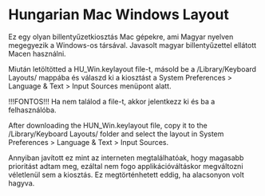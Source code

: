 # Hungarian Mac Windows Layout
Ez egy olyan billentyűzetkiosztás Mac gépekre, ami Magyar nyelven megegyezik a Windows-os társával.
Javasolt magyar billentyűzettel ellátott Macen használni.

Miután letöltötted a HU_Win.keylayout file-t, másold be a /Library/Keyboard Layouts/ mappába és válaszd ki a kiosztást a System Preferences > Language & Text > Input Sources menüpont alatt.

!!!FONTOS!!! Ha nem találod a file-t, akkor jelentkezz ki és ba a felhasználóba.

After downloading the HUN_Win.keylayout file, copy it to the /Library/Keyboard Layouts/ folder and select the layout in System Preferences > Language & Text > Input Sources.

Annyiban javított ez mint az interneten megtalálhatóak, hogy magasabb prioritást adtam meg, ezáltal nem fogo applikációváltáskor megváltozni
véletlenül sem a kiosztás. Ez megtörténhetett eddig, ha alacsonyon volt hagyva.
